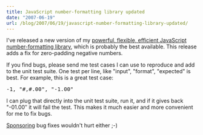 ```yaml
---
title: JavaScript number-formatting library updated
date: "2007-06-19"
url: /blog/2007/06/19/javascript-number-formatting-library-updated/
---
```


I've released a new version of my [powerful, flexible, efficient JavaScript number-formatting library][1], which is probably the best available. This release adds a fix for zero-padding negative numbers.

If you find bugs, please send me test cases I can use to reproduce and add to the unit test suite. One test per line, like "input", "format", "expected" is best. For example, this is a great test case:

<pre>-1, "#,#.00", "-1.00"</pre>

I can plug that directly into the unit test suite, run it, and if it gives back "-01.00&#8243; it will fail the test. This makes it much easier and more convenient for me to fix bugs.

[Sponsoring][2] bug fixes wouldn't hurt either ;-)

 [1]: http://www.xaprb.com/blog/2006/01/05/javascript-number-formatting/
 [2]: http://www.xaprb.com/blog/donate/
